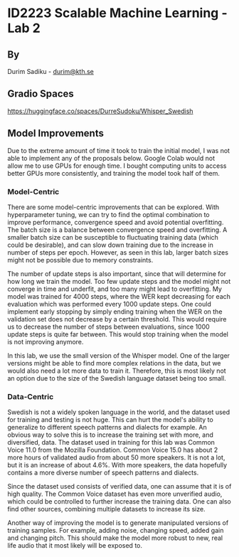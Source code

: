 # ID2223 Scalable Machine Learning - Lab 2

## By

Durim Sadiku - <durim@kth.se>

## Gradio Spaces

<https://huggingface.co/spaces/DurreSudoku/Whisper_Swedish>

## Model Improvements

Due to the extreme amount of time it took to train the initial model, I was not able to implement any of the proposals below. Google Colab would not allow me to use GPUs for enough time. I bought computing units to access better GPUs more consistently, and training the model took half of them.

### Model-Centric

There are some model-centric improvements that can be explored. With hyperparameter tuning, we can try to find the optimal combination to improve performance, convergence speed and avoid potential overfitting. The batch size is a balance between convergence speed and overfitting. A smaller batch size can be susceptible to fluctuating training data (which could be desirable), and can slow down training due to the increase in number of steps per epoch. However, as seen in this lab, larger batch sizes might not be possible due to memory constraints.

The number of update steps is also important, since that will determine for how long we train the model. Too few update steps and the model might not converge in time and underfit, and too many might lead to overfitting. My model was trained for 4000 steps, where the WER kept decreasing for each evaluation which was performed every 1000 update steps. One could implement early stopping by simply ending training when the WER on the validation set does not decrease by a certain threshold. This would require us to decrease the number of steps between evaluations, since 1000 update steps is quite far between. This would stop training when the model is not improving anymore.

In this lab, we use the small version of the Whisper model. One of the larger versions might be able to find more complex relations in the data, but we would also need a lot more data to train it. Therefore, this is most likely not an option due to the size of the Swedish language dataset being too small.

### Data-Centric

Swedish is not a widely spoken language in the world, and the dataset used for training and testing is not huge. This can hurt the model's ability to generalize to different speech patterns and dialects for example. An obvious way to solve this is to increase the training set with more, and diversified, data. The dataset used in training for this lab was Common Voice 11.0 from the Mozilla Foundation. Common Voice 15.0 has about 2 more hours of validated audio from about 50 more speakers. It is not a lot, but it is an increase of about 4.6%. With more speakers, the data hopefully contains a more diverse number of speech patterns and dialects.

Since the dataset used consists of verified data, one can assume that it is of high quality. The Common Voice dataset has even more unverified audio, which could be controlled to further increase the training data. One can also find other sources, combining multiple datasets to increase its size.

Another way of improving the model is to generate manipulated versions of training samples. For example, adding noise, changing speed, added gain and changing pitch. This should make the model more robust to new, real life audio that it most likely will be exposed to.
